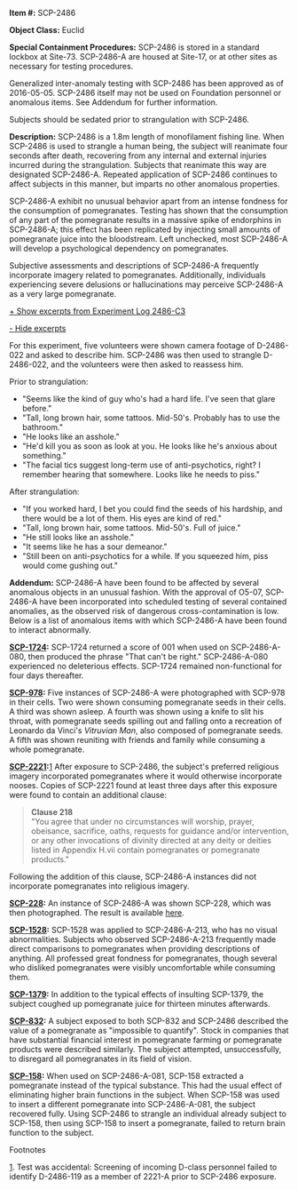 **Item #:** SCP-2486

**Object Class:** Euclid

**Special Containment Procedures:** SCP-2486 is stored in a standard lockbox at Site-73. SCP-2486-A are housed at Site-17, or at other sites as necessary for testing procedures.

Generalized inter-anomaly testing with SCP-2486 has been approved as of 2016-05-05. SCP-2486 itself may not be used on Foundation personnel or anomalous items. See Addendum for further information.

Subjects should be sedated prior to strangulation with SCP-2486.

**Description:** SCP-2486 is a 1.8m length of monofilament fishing line. When SCP-2486 is used to strangle a human being, the subject will reanimate four seconds after death, recovering from any internal and external injuries incurred during the strangulation. Subjects that reanimate this way are designated SCP-2486-A. Repeated application of SCP-2486 continues to affect subjects in this manner, but imparts no other anomalous properties.

SCP-2486-A exhibit no unusual behavior apart from an intense fondness for the consumption of pomegranates. Testing has shown that the consumption of any part of the pomegranate results in a massive spike of endorphins in SCP-2486-A; this effect has been replicated by injecting small amounts of pomegranate juice into the bloodstream. Left unchecked, most SCP-2486-A will develop a psychological dependency on pomegranates.

Subjective assessments and descriptions of SCP-2486-A frequently incorporate imagery related to pomegranates. Additionally, individuals experiencing severe delusions or hallucinations may perceive SCP-2486-A as a very large pomegranate.

[+ Show excerpts from Experiment Log 2486-C3](javascript:;)

[\- Hide excerpts](javascript:;)

For this experiment, five volunteers were shown camera footage of D-2486-022 and asked to describe him. SCP-2486 was then used to strangle D-2486-022, and the volunteers were then asked to reassess him.

Prior to strangulation:

*   "Seems like the kind of guy who's had a hard life. I've seen that glare before."
*   "Tall, long brown hair, some tattoos. Mid-50's. Probably has to use the bathroom."
*   "He looks like an asshole."
*   "He'd kill you as soon as look at you. He looks like he's anxious about something."
*   "The facial tics suggest long-term use of anti-psychotics, right? I remember hearing that somewhere. Looks like he needs to piss."

After strangulation:

*   "If you worked hard, I bet you could find the seeds of his hardship, and there would be a lot of them. His eyes are kind of red."
*   "Tall, long brown hair, some tattoos. Mid-50's. Full of juice."
*   "He still looks like an asshole."
*   "It seems like he has a sour demeanor."
*   "Still been on anti-psychotics for a while. If you squeezed him, piss would come gushing out."

**Addendum:** SCP-2486-A have been found to be affected by several anomalous objects in an unusual fashion. With the approval of O5-07, SCP-2486-A have been incorporated into scheduled testing of several contained anomalies, as the observed risk of dangerous cross-contamination is low. Below is a list of anomalous items with which SCP-2486-A have been found to interact abnormally.

**[SCP-1724](/scp-1724):** SCP-1724 returned a score of 001 when used on SCP-2486-A-080, then produced the phrase "That can't be right." SCP-2486-A-080 experienced no deleterious effects. SCP-1724 remained non-functional for four days thereafter.

**[SCP-978](/scp-978):** Five instances of SCP-2486-A were photographed with SCP-978 in their cells. Two were shown consuming pomegranate seeds in their cells. A third was shown asleep. A fourth was shown using a knife to slit his throat, with pomegranate seeds spilling out and falling onto a recreation of Leonardo da Vinci's _Vitruvian Man_, also composed of pomegranate seeds. A fifth was shown reuniting with friends and family while consuming a whole pomegranate.

**[SCP-2221](/scp-2221):**[1](javascript:;) After exposure to SCP-2486, the subject's preferred religious imagery incorporated pomegranates where it would otherwise incorporate nooses. Copies of SCP-2221 found at least three days after this exposure were found to contain an additional clause:

> **Clause 218**  
> "You agree that under no circumstances will worship, prayer, obeisance, sacrifice, oaths, requests for guidance and/or intervention, or any other invocations of divinity directed at any deity or deities listed in Appendix H.vii contain pomegranates or pomegranate products."

Following the addition of this clause, SCP-2486-A instances did not incorporate pomegranates into religious imagery.

**[SCP-228](/scp-228):** An instance of SCP-2486-A was shown SCP-228, which was then photographed. The result is available [here](http://scp-wiki.wdfiles.com/local--files/scp-2486/pompomweiweiwei.png).

**[SCP-1528](/scp-1528):** SCP-1528 was applied to SCP-2486-A-213, who has no visual abnormalities. Subjects who observed SCP-2486-A-213 frequently made direct comparisons to pomegranates when providing descriptions of anything. All professed great fondness for pomegranates, though several who disliked pomegranates were visibly uncomfortable while consuming them.

**[SCP-1379](/scp-1379):** In addition to the typical effects of insulting SCP-1379, the subject coughed up pomegranate juice for thirteen minutes afterwards.

**[SCP-832](/scp-832):** A subject exposed to both SCP-832 and SCP-2486 described the value of a pomegranate as "impossible to quantify". Stock in companies that have substantial financial interest in pomegranate farming or pomegranate products were described similarly. The subject attempted, unsuccessfully, to disregard all pomegranates in its field of vision.

**[SCP-158](/scp-158):** When used on SCP-2486-A-081, SCP-158 extracted a pomegranate instead of the typical substance. This had the usual effect of eliminating higher brain functions in the subject. When SCP-158 was used to insert a different pomegranate into SCP-2486-A-081, the subject recovered fully. Using SCP-2486 to strangle an individual already subject to SCP-158, then using SCP-158 to insert a pomegranate, failed to return brain function to the subject.

Footnotes

[1](javascript:;). Test was accidental: Screening of incoming D-class personnel failed to identify D-2486-119 as a member of 2221-A prior to SCP-2486 exposure.